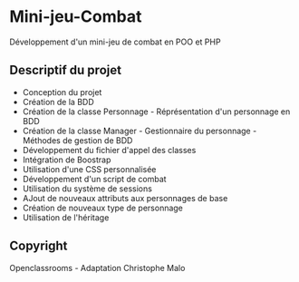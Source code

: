 # Mini-jeu-Combat
Développement d'un mini-jeu de combat en POO et PHP

## Descriptif du projet
- Conception du projet
- Création de la BDD
- Création de la classe Personnage - Réprésentation d'un personnage en BDD
- Création de la classe Manager - Gestionnaire du personnage - Méthodes de gestion de BDD
- Développement du fichier d'appel des classes
- Intégration de Boostrap
- Utilisation d'une CSS personnalisée
- Développement d'un script de combat
- Utilisation du système de sessions
- AJout de nouveaux attributs aux personnages de base
- Création de nouveaux type de personnage
- Utilisation de l'héritage

## Copyright
Openclassrooms - Adaptation Christophe Malo
